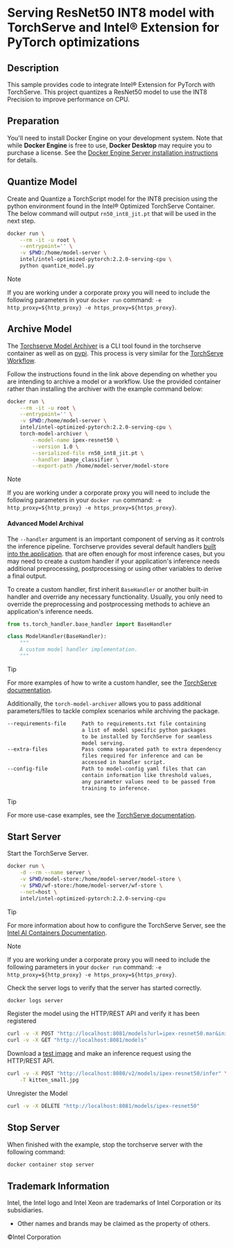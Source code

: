 # Serving ResNet50 INT8 model with TorchServe and Intel® Extension for PyTorch optimizations

## Description
This sample provides code to integrate Intel® Extension for PyTorch with TorchServe. This project quantizes a ResNet50 model to use the INT8 Precision to improve performance on CPU.

## Preparation
You'll need to install Docker Engine on your development system. Note that while **Docker Engine** is free to use, **Docker Desktop** may require you to purchase a license. See the [Docker Engine Server installation instructions](https://docs.docker.com/engine/install/#server) for details.

## Quantize Model
Create and Quantize a TorchScript model for the INT8 precision using the python environment found in the Intel® Optimized TorchServe Container. The below command will output `rn50_int8_jit.pt` that will be used in the next step.

```bash
docker run \
    --rm -it -u root \
    --entrypoint='' \
    -v $PWD:/home/model-server \
    intel/intel-optimized-pytorch:2.2.0-serving-cpu \
    python quantize_model.py
```

> [!NOTE]
> If you are working under a corporate proxy you will need to include the following parameters in your `docker run` command: `-e http_proxy=${http_proxy} -e https_proxy=${https_proxy}`.

## Archive Model
The [Torchserve Model Archiver](https://github.com/pytorch/serve/blob/master/model-archiver/README.md) is a CLI tool found in the torchserve container as well as on [pypi](https://pypi.org/project/torch-model-archiver/). This process is very similar for the [TorchServe Workflow](https://github.com/pytorch/serve/tree/master/workflow-archiver).

Follow the instructions found in the link above depending on whether you are intending to archive a model or a workflow. Use the provided container rather than installing the archiver with the example command below:

```bash
docker run \
    --rm -it -u root \
    --entrypoint='' \
    -v $PWD:/home/model-server \
    intel/intel-optimized-pytorch:2.2.0-serving-cpu \
    torch-model-archiver \
        --model-name ipex-resnet50 \
        --version 1.0 \
        --serialized-file rn50_int8_jit.pt \
        --handler image_classifier \
        --export-path /home/model-server/model-store
```

> [!NOTE]
> If you are working under a corporate proxy you will need to include the following parameters in your `docker run` command: `-e http_proxy=${http_proxy} -e https_proxy=${https_proxy}`.

#### Advanced Model Archival
The `--handler` argument is an important component of serving as it controls the inference pipeline. Torchserve provides several default handlers [built into the application](https://pytorch.org/serve/default_handlers.html#torchserve-default-inference-handlers). that are often enough for most inference cases, but you may need to create a custom handler if your application's inference needs additional preprocessing, postprocessing or using other variables to derive a final output. 

To create a custom handler, first inherit `BaseHandler` or another built-in handler and override any necessary functionality. Usually, you only need to override the preprocessing and postprocessing methods to achieve an application's inference needs.

```python
from ts.torch_handler.base_handler import BaseHandler

class ModelHandler(BaseHandler):
    """
    A custom model handler implementation.
    """
```

> [!TIP]
> For more examples of how to write a custom handler, see the [TorchServe documentation](https://github.com/pytorch/serve/blob/master/docs/custom_service.md).

Additionally, the `torch-model-archiver` allows you to pass additional parameters/files to tackle complex scenarios while archiving the package. 

```txt
--requirements-file     Path to requirements.txt file containing
                        a list of model specific python packages
                        to be installed by TorchServe for seamless 
                        model serving.
--extra-files           Pass comma separated path to extra dependency
                        files required for inference and can be
                        accessed in handler script.
--config-file           Path to model-config yaml files that can
                        contain information like threshold values,
                        any parameter values need to be passed from
                        training to inference.
```

> [!TIP]
> For more use-case examples, see the [TorchServe documentation](https://github.com/pytorch/serve/tree/master/examples).

## Start Server
Start the TorchServe Server.

```bash
docker run \
    -d --rm --name server \
    -v $PWD/model-store:/home/model-server/model-store \
    -v $PWD/wf-store:/home/model-server/wf-store \
    --net=host \
    intel/intel-optimized-pytorch:2.2.0-serving-cpu
```

> [!TIP]
> For more information about how to configure the TorchServe Server, see the [Intel AI Containers Documentation](https://github.com/intel/ai-containers/tree/main/pytorch/serving).

> [!NOTE]
> If you are working under a corporate proxy you will need to include the following parameters in your `docker run` command: `-e http_proxy=${http_proxy} -e https_proxy=${https_proxy}`.

Check the server logs to verify that the server has started correctly.

```bash
docker logs server
```

Register the model using the HTTP/REST API and verify it has been registered

```bash
curl -v -X POST "http://localhost:8081/models?url=ipex-resnet50.mar&initial_workers=1"
curl -v -X GET "http://localhost:8081/models"
```

Download a [test image](https://raw.githubusercontent.com/pytorch/serve/master/docs/images/kitten_small.jpg) and make an inference request using the HTTP/REST API.

```bash
curl -v -X POST "http://localhost:8080/v2/models/ipex-resnet50/infer" \
    -T kitten_small.jpg
```

Unregister the Model

```bash
curl -v -X DELETE "http://localhost:8081/models/ipex-resnet50"
```

## Stop Server
When finished with the example, stop the torchserve server with the following command:

```bash
docker container stop server
```

## Trademark Information
Intel, the Intel logo and Intel Xeon are trademarks of Intel Corporation or its subsidiaries.
* Other names and brands may be claimed as the property of others.

&copy;Intel Corporation
